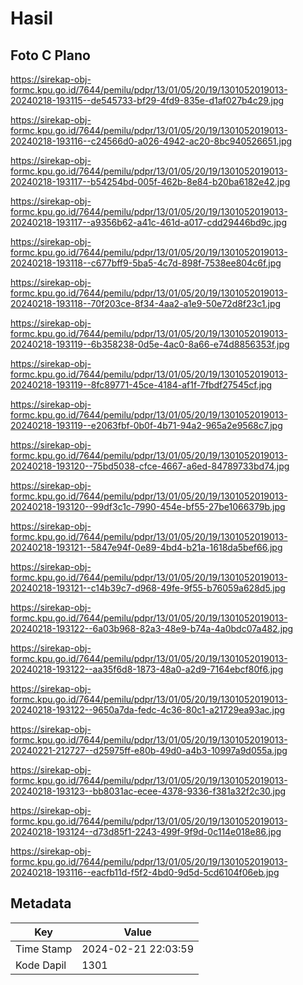 # Hasil

## Foto C Plano

https://sirekap-obj-formc.kpu.go.id/7644/pemilu/pdpr/13/01/05/20/19/1301052019013-20240218-193115--de545733-bf29-4fd9-835e-d1af027b4c29.jpg

https://sirekap-obj-formc.kpu.go.id/7644/pemilu/pdpr/13/01/05/20/19/1301052019013-20240218-193116--c24566d0-a026-4942-ac20-8bc940526651.jpg

https://sirekap-obj-formc.kpu.go.id/7644/pemilu/pdpr/13/01/05/20/19/1301052019013-20240218-193117--b54254bd-005f-462b-8e84-b20ba6182e42.jpg

https://sirekap-obj-formc.kpu.go.id/7644/pemilu/pdpr/13/01/05/20/19/1301052019013-20240218-193117--a9356b62-a41c-461d-a017-cdd29446bd9c.jpg

https://sirekap-obj-formc.kpu.go.id/7644/pemilu/pdpr/13/01/05/20/19/1301052019013-20240218-193118--c677bff9-5ba5-4c7d-898f-7538ee804c6f.jpg

https://sirekap-obj-formc.kpu.go.id/7644/pemilu/pdpr/13/01/05/20/19/1301052019013-20240218-193118--70f203ce-8f34-4aa2-a1e9-50e72d8f23c1.jpg

https://sirekap-obj-formc.kpu.go.id/7644/pemilu/pdpr/13/01/05/20/19/1301052019013-20240218-193119--6b358238-0d5e-4ac0-8a66-e74d8856353f.jpg

https://sirekap-obj-formc.kpu.go.id/7644/pemilu/pdpr/13/01/05/20/19/1301052019013-20240218-193119--8fc89771-45ce-4184-af1f-7fbdf27545cf.jpg

https://sirekap-obj-formc.kpu.go.id/7644/pemilu/pdpr/13/01/05/20/19/1301052019013-20240218-193119--e2063fbf-0b0f-4b71-94a2-965a2e9568c7.jpg

https://sirekap-obj-formc.kpu.go.id/7644/pemilu/pdpr/13/01/05/20/19/1301052019013-20240218-193120--75bd5038-cfce-4667-a6ed-84789733bd74.jpg

https://sirekap-obj-formc.kpu.go.id/7644/pemilu/pdpr/13/01/05/20/19/1301052019013-20240218-193120--99df3c1c-7990-454e-bf55-27be1066379b.jpg

https://sirekap-obj-formc.kpu.go.id/7644/pemilu/pdpr/13/01/05/20/19/1301052019013-20240218-193121--5847e94f-0e89-4bd4-b21a-1618da5bef66.jpg

https://sirekap-obj-formc.kpu.go.id/7644/pemilu/pdpr/13/01/05/20/19/1301052019013-20240218-193121--c14b39c7-d968-49fe-9f55-b76059a628d5.jpg

https://sirekap-obj-formc.kpu.go.id/7644/pemilu/pdpr/13/01/05/20/19/1301052019013-20240218-193122--6a03b968-82a3-48e9-b74a-4a0bdc07a482.jpg

https://sirekap-obj-formc.kpu.go.id/7644/pemilu/pdpr/13/01/05/20/19/1301052019013-20240218-193122--aa35f6d8-1873-48a0-a2d9-7164ebcf80f6.jpg

https://sirekap-obj-formc.kpu.go.id/7644/pemilu/pdpr/13/01/05/20/19/1301052019013-20240218-193122--9650a7da-fedc-4c36-80c1-a21729ea93ac.jpg

https://sirekap-obj-formc.kpu.go.id/7644/pemilu/pdpr/13/01/05/20/19/1301052019013-20240221-212727--d25975ff-e80b-49d0-a4b3-10997a9d055a.jpg

https://sirekap-obj-formc.kpu.go.id/7644/pemilu/pdpr/13/01/05/20/19/1301052019013-20240218-193123--bb8031ac-ecee-4378-9336-f381a32f2c30.jpg

https://sirekap-obj-formc.kpu.go.id/7644/pemilu/pdpr/13/01/05/20/19/1301052019013-20240218-193124--d73d85f1-2243-499f-9f9d-0c114e018e86.jpg

https://sirekap-obj-formc.kpu.go.id/7644/pemilu/pdpr/13/01/05/20/19/1301052019013-20240218-193116--eacfb11d-f5f2-4bd0-9d5d-5cd6104f06eb.jpg


## Metadata

| Key        | Value               |
| ---------- | ------------------- |
| Time Stamp | 2024-02-21 22:03:59 |
| Kode Dapil | 1301                |



